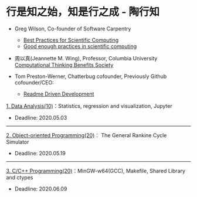 # 行是知之始，知是行之成 - 陶行知

* Greg Wilson, Co-founder of Software Carpentry 
  * [Best Practices for Scientific Computing](https://journals.plos.org/plosbiology/article?id=10.1371/journal.pbio.1001745)
  * [Good enough practices in scientific computing](https://journals.plos.org/ploscompbiol/article?id=10.1371/journal.pcbi.1005510)

* 周以真(Jeannette M. Wing), Professor, Columbia University [Computational Thinking Benefits Society](http://socialissues.cs.toronto.edu/index.html%3Fp=279.html)

* Tom Preston-Werner, Chatterbug cofounder, Previously Github cofounder/CEO:
  * [Readme Driven Development](https://tom.preston-werner.com/2010/08/23/readme-driven-development.html)

[1. Data Analysis(10)](./P1)：Statistics, regression and visualization, Jupyter 

* Deadline: 2020.05.03

---

[2. Object-oriented Programming(20)](./P2)： The General Rankine Cycle Simulator

* Deadline: 2020.05.19

---

[3. C/C++ Programming(20)](./P3)：MinGW-w64(GCC), Makefile, Shared Library and ctypes

* Deadline: 2020.06.09



